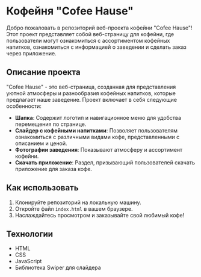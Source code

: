 # Кофейня "Cofee Hause"

Добро пожаловать в репозиторий веб-проекта кофейни "Cofee Hause"! Этот проект представляет собой веб-страницу для кофейни, где пользователи могут ознакомиться с ассортиментом кофейных напитков, ознакомиться с информацией о заведении и сделать заказ через приложение.

## Описание проекта

"Cofee Hause" - это веб-страница, созданная для представления уютной атмосферы и разнообразия кофейных напитков, которые предлагает наше заведение. Проект включает в себя следующие особенности:

- **Шапка**: Содержит логотип и навигационное меню для удобства перемещения по странице.
- **Слайдер с кофейными напитками**: Позволяет пользователям ознакомиться с различными видами кофе, представленными с описанием и ценой.
- **Фотографии заведения**: Показывают атмосферу и ассортимент кофейни.
- **Скачать приложение**: Раздел, призывающий пользователей скачать приложение для заказа кофе.

## Как использовать

1. Клонируйте репозиторий на локальную машину.
2. Откройте файл `index.html` в вашем браузере.
3. Наслаждайтесь просмотром и заказывайте свой любимый кофе!

## Технологии

- HTML
- CSS
- JavaScript
- Библиотека Swiper для слайдера

